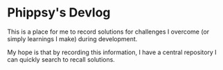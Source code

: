 # Phippsy's Devlog

This is a place for me to record solutions for challenges I overcome (or simply learnings I make) during development.

My hope is that by recording this information, I have a central repository I can quickly search to recall solutions.